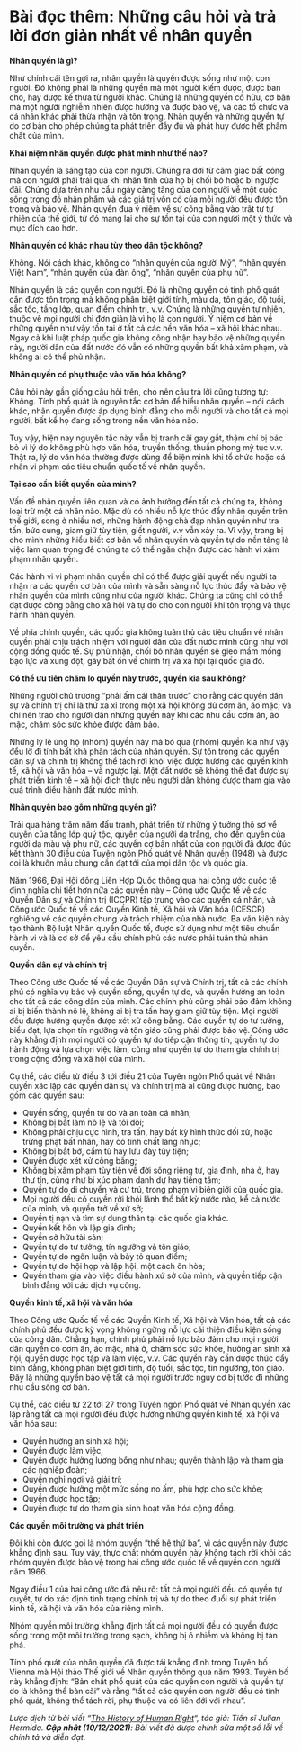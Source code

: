 # **Bài đọc thêm: Những câu hỏi và trả lời đơn giản nhất về nhân quyền**

**Nhân quyền là gì?**

Như chính cái tên gợi ra, nhân quyền là quyền được sống như một con người. Đó không phải là những quyền mà một người kiếm được, được ban cho, hay được kế thừa từ người khác. Chúng là những quyền cố hữu, cơ bản mà một người nghiễm nhiên được hưởng và được bảo vệ, và các tổ chức và cá nhân khác phải thừa nhận và tôn trọng. Nhân quyền và những quyền tự do cơ bản cho phép chúng ta phát triển đầy đủ và phát huy được hết phẩm chất của mình.

**Khái niệm nhân quyền được phát minh như thế nào?**

Nhân quyền là sáng tạo của con người. Chúng ra đời từ cảm giác bất công mà con người phải trải qua khi nhân tính của họ bị chối bỏ hoặc bị ngược đãi. Chúng dựa trên nhu cầu ngày càng tăng của con người về một cuộc sống trong đó nhân phẩm và các giá trị vốn có của mỗi người đều được tôn trọng và bảo vệ. Nhân quyền đưa ý niệm về sự công bằng vào trật tự tự nhiên của thế giới, từ đó mang lại cho sự tồn tại của con người một ý thức và mục đích cao hơn.

**Nhân quyền có khác nhau tùy theo dân tộc không?**

Không. Nói cách khác, không có “nhân quyền của người Mỹ”, “nhân quyền Việt Nam”, “nhân quyền của đàn ông”, “nhân quyền của phụ nữ”.

Nhân quyền là các quyền con người. Đó là những quyền có tính phổ quát cần được tôn trọng mà không phân biệt giới tính, màu da, tôn giáo, độ tuổi, sắc tộc, tầng lớp, quan điểm chính trị, v.v. Chúng là những quyền tự nhiên, thuộc về mọi người chỉ đơn giản là vì họ là con người. Ý niệm cơ bản về những quyền như vậy tồn tại ở tất cả các nền văn hóa – xã hội khác nhau. Ngay cả khi luật pháp quốc gia không công nhận hay bảo vệ những quyền này, người dân của đất nước đó vẫn có những quyền bất khả xâm phạm, và không ai có thể phủ nhận.

**Nhân quyền có phụ thuộc vào văn hóa không?**

Câu hỏi này gần giống câu hỏi trên, cho nên câu trả lời cũng tương tự: Không. Tính phổ quát là nguyên tắc cơ bản để hiểu nhân quyền – nói cách khác, nhân quyền được áp dụng bình đẳng cho mỗi người và cho tất cả mọi người, bất kể họ đang sống trong nền văn hóa nào.

Tuy vậy, hiện nay nguyên tắc này vẫn bị tranh cãi gay gắt, thậm chí bị bác bỏ vì lý do không phù hợp văn hóa, truyền thống, thuần phong mỹ tục v.v. Thật ra, lý do văn hóa thường được dùng để biện minh khi tổ chức hoặc cá nhân vi phạm các tiêu chuẩn quốc tế về nhân quyền.

**Tại sao cần biết quyền của mình?**

Vấn đề nhân quyền liên quan và có ảnh hưởng đến tất cả chúng ta, không loại trừ một cá nhân nào. Mặc dù có nhiều nỗ lực thúc đẩy nhân quyền trên thế giới, song ở nhiều nơi, những hành động chà đạp nhân quyền như tra tấn, bức cung, giam giữ tùy tiện, giết người, v.v vẫn xảy ra. Vì vậy, trang bị cho mình những hiểu biết cơ bản về nhân quyền và quyền tự do nền tảng là việc làm quan trọng để chúng ta có thể ngăn chặn được các hành vi xâm phạm nhân quyền.

Các hành vi vi phạm nhân quyền chỉ có thể được giải quyết nếu người ta nhận ra các quyền cơ bản của mình và sẵn sàng nỗ lực thúc đẩy và bảo vệ nhân quyền của mình cũng như của người khác. Chúng ta cũng chỉ có thể đạt được công bằng cho xã hội và tự do cho con người khi tôn trọng và thực hành nhân quyền.

Về phía chính quyền, các quốc gia không tuân thủ các tiêu chuẩn về nhân quyền phải chịu trách nhiệm với người dân của đất nước mình cũng như với cộng đồng quốc tế. Sự phủ nhận, chối bỏ nhân quyền sẽ gieo mầm mống bạo lực và xung đột, gây bất ổn về chính trị và xã hội tại quốc gia đó.

**Có thể ưu tiên chăm lo quyền này trước, quyền kia sau không?**

Những người chủ trương “phải ấm cái thân trước” cho rằng các quyền dân sự và chính trị chỉ là thứ xa xỉ trong một xã hội không đủ cơm ăn, áo mặc; và chỉ nên trao cho người dân những quyền này khi các nhu cầu cơm ăn, áo mặc, chăm sóc sức khỏe được đảm bảo.

Những lý lẽ ủng hộ (nhóm) quyền này mà bỏ qua (nhóm) quyền kia như vậy đều lờ đi tính bất khả phân tách của nhân quyền. Sự tôn trọng các quyền dân sự và chính trị không thể tách rời khỏi việc được hưởng các quyền kinh tế, xã hội và văn hóa – và ngược lại. Một đất nước sẽ không thể đạt được sự phát triển kinh tế – xã hội đích thực nếu người dân không được tham gia vào quá trình điều hành đất nước mình.

**Nhân quyền bao gồm những quyền gì?**

Trải qua hàng trăm năm đấu tranh, phát triển từ những ý tưởng thô sơ về quyền của tầng lớp quý tộc, quyền của người da trắng, cho đến quyền của người da màu và phụ nữ, các quyền cơ bản nhất của con người đã được đúc kết thành 30 điều của Tuyên ngôn Phố quát về Nhân quyền (1948) và được coi là khuôn mẫu chung cần đạt tới của mọi dân tộc và quốc gia.

Năm 1966, Đại Hội đồng Liên Hợp Quốc thông qua hai công ước quốc tế định nghĩa chi tiết hơn nữa các quyền này – Công ước Quốc tế về các Quyền Dân sự và Chính trị (ICCPR) tập trung vào các quyền cá nhân, và Công ước Quốc tế về các Quyền Kinh tế, Xã hội và Văn hóa (ICESCR) nghiêng về các quyền chung và trách nhiệm của nhà nước. Ba văn kiện này tạo thành Bộ luật Nhân quyền Quốc tế, được sử dụng như một tiêu chuẩn hành vi và là cơ sở để yêu cầu chính phủ các nước phải tuân thủ nhân quyền.

**Quyền dân sự và chính trị**

Theo Công ước Quốc tế về các Quyền Dân sự và Chính trị, tất cả các chính phủ có nghĩa vụ bảo vệ quyền sống, quyền tự do, và quyền hưởng an toàn cho tất cả các công dân của mình. Các chính phủ cũng phải bảo đảm không ai bị biến thành nô lệ, không ai bị tra tấn hay giam giữ tùy tiện. Mọi người đều được hưởng quyền được xét xử công bằng. Các quyền tự do tư tưởng, biểu đạt, lựa chọn tín ngưỡng và tôn giáo cũng phải được bảo vệ. Công ước này khẳng định mọi người có quyền tự do tiếp cận thông tin, quyền tự do hành động và lựa chọn việc làm, cũng như quyền tự do tham gia chính trị trong cộng đồng và xã hội của mình.

Cụ thể, các điều từ điều 3 tới điều 21 của Tuyên ngôn Phổ quát về Nhân quyền xác lập các quyền dân sự và chính trị mà ai cũng được hưởng, bao gồm các quyền sau:

* Quyền sống, quyền tự do và an toàn cá nhân;  
* Không bị bắt làm nô lệ và tôi đòi;  
* Không phải chịu cực hình, tra tấn, hay bất kỳ hình thức đối xử, hoặc trừng phạt bất nhân, hay có tính chất lăng nhục;  
* Không bị bắt bớ, cầm tù hay lưu đày tùy tiện;  
* Quyền được xét xử công bằng;  
* Không bị xâm phạm tùy tiện về đời sống riêng tư, gia đình, nhà ở, hay thư tín, cũng như bị xúc phạm danh dự hay tiếng tăm;  
* Quyền tự do di chuyển và cư trú, trong phạm vi biên giới của quốc gia.  
* Mọi người đều có quyền rời khỏi lãnh thổ bất kỳ nước nào, kể cả nước của mình, và quyền trở về xứ sở;  
* Quyền tị nạn và tìm sự dung thân tại các quốc gia khác.  
* Quyền kết hôn và lập gia đình;  
* Quyền sở hữu tài sản;  
* Quyền tự do tư tưởng, tín ngưỡng và tôn giáo;  
* Quyền tự do ngôn luận và bày tỏ quan điểm;  
* Quyền tự do hội họp và lập hội, một cách ôn hòa;  
* Quyền tham gia vào việc điều hành xứ sở của mình, và quyền tiếp cận bình đẳng với các dịch vụ công.

**Quyền kinh tế, xã hội và văn hóa**

Theo Công ước Quốc tế về các Quyền Kinh tế, Xã hội và Văn hóa, tất cả các chính phủ đều được kỳ vọng không ngừng nỗ lực cải thiện điều kiện sống của công dân. Chẳng hạn, chính phủ phải nỗ lực bảo đảm cho mọi người dân quyền có cơm ăn, áo mặc, nhà ở, chăm sóc sức khỏe, hưởng an sinh xã hội, quyền được học tập và làm việc, v.v. Các quyền này cần được thúc đẩy bình đẳng, không phân biệt giới tính, độ tuổi, sắc tộc, tín ngưỡng, tôn giáo. Đây là những quyền bảo vệ tất cả mọi người trước nguy cơ bị tước đi những nhu cầu sống cơ bản.

Cụ thể, các điều từ 22 tới 27 trong Tuyên ngôn Phổ quát về Nhân quyền xác lập rằng tất cả mọi người đều được hưởng những quyền kinh tế, xã hội và văn hóa sau:

* Quyền hưởng an sinh xã hội;  
* Quyền được làm việc,  
* Quyền được hưởng lương bổng như nhau; quyền thành lập và tham gia các nghiệp đoàn;  
* Quyền nghỉ ngơi và giải trí;  
* Quyền được hưởng một mức sống no ấm, phù hợp cho sức khỏe;  
* Quyền được học tập;  
* Quyền được tự do tham gia sinh hoạt văn hóa cộng đồng.

**Các quyền môi trường và phát triển**

Đôi khi còn được gọi là nhóm quyền “thế hệ thứ ba”, vì các quyền này được khẳng định sau. Tuy vậy, thực chất nhóm quyền này không tách rời khỏi các nhóm quyền được bảo vệ trong hai công ước quốc tế về quyền con người năm 1966\.

Ngay điều 1 của hai công ước đã nêu rõ: tất cả mọi người đều có quyền tự quyết, tự do xác định tình trạng chính trị và tự do theo đuổi sự phát triển kinh tế, xã hội và văn hóa của riêng mình.

Nhóm quyền môi trường khẳng định tất cả mọi người đều có quyền được sống trong một môi trường trong sạch, không bị ô nhiễm và không bị tàn phá.

Tính phổ quát của nhân quyền đã được tái khẳng định trong Tuyên bố Vienna mà Hội thảo Thế giới về Nhân quyền thông qua năm 1993\. Tuyên bố này khẳng định: “Bản chất phổ quát của các quyền con người và quyền tự do là không thể bàn cãi” và rằng “tất cả các quyền con người đều có tính phổ quát, không thể tách rời, phụ thuộc và có liên đới với nhau”.

*Lược dịch từ bài viết “[The History of Human Right](http://www.julianhermida.com/rightshumanrights.htm)“, tác giả: Tiến sĩ Julian Hermida. **Cập nhật (10/12/2021)**:  Bài viết đã được chỉnh sửa một số lỗi về chính tả và diễn đạt.*

